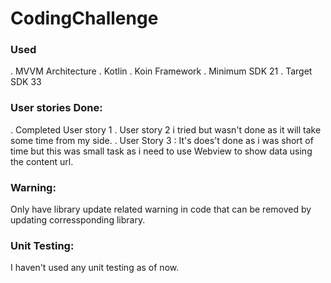 # CodingChallenge


### Used
. MVVM Architecture
. Kotlin
. Koin Framework
. Minimum SDK 21
. Target SDK 33

### User stories Done:
. Completed User story 1
. User story 2 i tried but wasn't done as it will take some time from my side.
. User Story 3 : It's does't done as i was short of time but this was small task as i need to use Webview to show data using the content url.

### Warning:
Only have library update related warning in code that can be removed by updating corressponding library.


### Unit Testing:
I haven't used any unit testing as of now.
